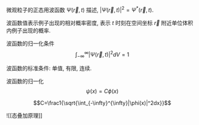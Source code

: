 微观粒子的正态用波函数 $\Psi(\vec r,t)$ 描述, $|\Psi(\vec r,t)|^2=\Psi^*(\vec r,t)$. 

波函数值表示例子出现的相对概率密度, 表示 $t$ 时刻在空间坐标 $\vec r$ 附近单位体积内例子出现的概率. 

波函数的归一化条件 $$\int_{-\infty}^{\infty}|\Psi(\vec r,t)|^2dV=1$$

波函数的标准条件: 单值, 有限, 连续. 

波函数的归一化 $$\psi(x)=C\phi(x)$$

$$C=\frac1{\sqrt{\int_{-\infty}^{\infty}|\phi(x)|^2dx}}$$

![[态叠加原理]]
